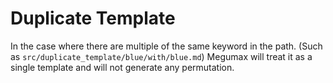 # Duplicate Template

In the case where there are multiple of the same keyword in the path. (Such as `src/duplicate_template/blue/with/blue.md`) Megumax will treat it as a single template and will not generate any permutation.